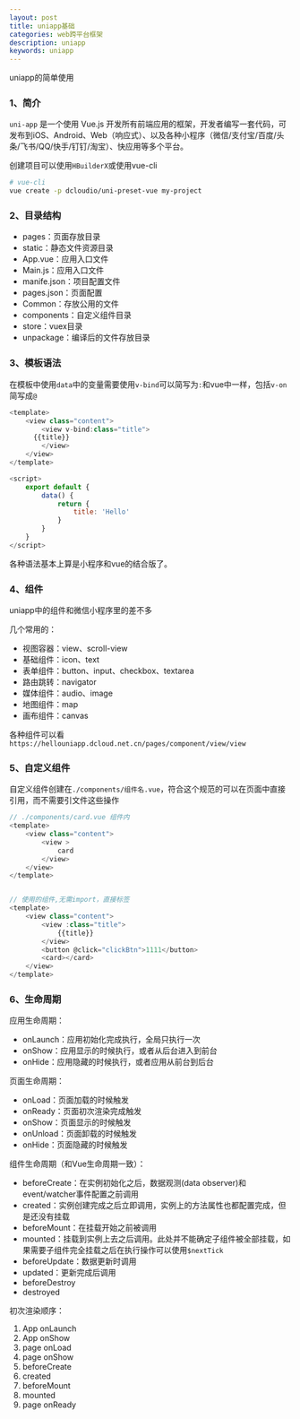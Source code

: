 ```yaml
---
layout: post
title: uniapp基础
categories: web跨平台框架
description: uniapp
keywords: uniapp
---
```


uniapp的简单使用

### 1、简介

`uni-app` 是一个使用 Vue.js 开发所有前端应用的框架，开发者编写一套代码，可发布到iOS、Android、Web（响应式）、以及各种小程序（微信/支付宝/百度/头条/飞书/QQ/快手/钉钉/淘宝）、快应用等多个平台。

创建项目可以使用`HBuilderX`或使用vue-cli

```bash
# vue-cli
vue create -p dcloudio/uni-preset-vue my-project
```

### 2、目录结构

- pages：页面存放目录
- static：静态文件资源目录
- App.vue：应用入口文件
- Main.js：应用入口文件
- manife.json：项目配置文件
- pages.json：页面配置
- Common：存放公用的文件
- components：自定义组件目录
- store：vuex目录
- unpackage：编译后的文件存放目录

### 3、模板语法

在模板中使用`data`中的变量需要使用`v-bind`可以简写为`:`和vue中一样，包括`v-on`简写成`@`

```js
<template>
	<view class="content">
		<view v-bind:class="title">
      {{title}}
		</view>
	</view>
</template>

<script>
	export default {
		data() {
			return {
				title: 'Hello'
			}
		}
	}
</script>
```

各种语法基本上算是小程序和vue的结合版了。

### 4、组件

uniapp中的组件和微信小程序里的差不多

几个常用的：

- 视图容器：view、scroll-view
- 基础组件：icon、text
- 表单组件：button、input、checkbox、textarea
- 路由跳转：navigator
- 媒体组件：audio、image
- 地图组件：map
- 画布组件：canvas

各种组件可以看`https://hellouniapp.dcloud.net.cn/pages/component/view/view`

### 5、自定义组件

自定义组件创建在`./components/组件名.vue`，符合这个规范的可以在页面中直接引用，而不需要引文件这些操作

```js
// ./components/card.vue 组件内
<template>
	<view class="content">
		<view >
			card
		</view>
	</view>
</template>


// 使用的组件,无需import，直接标签
<template>
	<view class="content">
		<view :class="title">
			{{title}}
		</view>
		<button @click="clickBtn">1111</button>
		<card></card>
	</view>
</template>
```

### 6、生命周期

应用生命周期：

- onLaunch：应用初始化完成执行，全局只执行一次
- onShow：应用显示的时候执行，或者从后台进入到前台
- onHide：应用隐藏的时候执行，或者应用从前台到后台

页面生命周期：

- onLoad：页面加载的时候触发
- onReady：页面初次渲染完成触发
- onShow：页面显示的时候触发
- onUnload：页面卸载的时候触发
- onHide：页面隐藏的时候触发

组件生命周期（和Vue生命周期一致）：

- beforeCreate：在实例初始化之后，数据观测(data observer)和event/watcher事件配置之前调用
- created：实例创建完成之后立即调用，实例上的方法属性也都配置完成，但是还没有挂载
- beforeMount：在挂载开始之前被调用
- mounted：挂载到实例上去之后调用。此处并不能确定子组件被全部挂载，如果需要子组件完全挂载之后在执行操作可以使用`$nextTick`
- beforeUpdate：数据更新时调用
- updated：更新完成后调用
- beforeDestroy
- destroyed

初次渲染顺序：

1. App onLaunch
2. App onShow
3. page onLoad
4. page onShow
5. beforeCreate
6. created
7. beforeMount
8. mounted
9. page onReady

